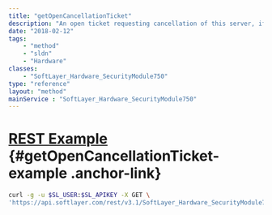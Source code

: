 ```yaml
---
title: "getOpenCancellationTicket"
description: "An open ticket requesting cancellation of this server, if one exists."
date: "2018-02-12"
tags:
    - "method"
    - "sldn"
    - "Hardware"
classes:
    - "SoftLayer_Hardware_SecurityModule750"
type: "reference"
layout: "method"
mainService : "SoftLayer_Hardware_SecurityModule750"
---
```


# [REST Example](#getOpenCancellationTicket-example) <a href="/article/rest/"><i class="fas fa-question"></i></a> {#getOpenCancellationTicket-example .anchor-link} 
```bash
curl -g -u $SL_USER:$SL_APIKEY -X GET \
'https://api.softlayer.com/rest/v3.1/SoftLayer_Hardware_SecurityModule750/{SoftLayer_Hardware_SecurityModule750ID}/getOpenCancellationTicket'
```
